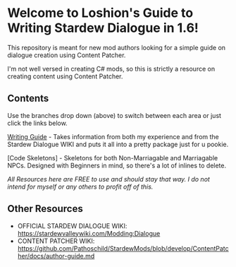# Welcome to Loshion's Guide to Writing Stardew Dialogue in 1.6! 
This repository is meant for new mod authors looking for a simple guide on dialogue creation using Content Patcher. 

I'm not well versed in creating C# mods, so this is strictly a resource on creating content using Content Patcher.

## Contents
Use the branches drop down (above) to switch between each area or just click the links below.

[Writing Guide](https://github.com/loshionbottle/Writing-Stardew-Dialogue/blob/Welcome/WritingContent.md) - Takes information from both my experience and from the Stardew Dialogue WIKI and puts it all into a pretty package just for u pookie.

[Code Skeletons] - Skeletons for both Non-Marriagable and Marriagable NPCs. Designed with Beginners in mind, so there's a lot of inlines to delete. 


*All Resources here are FREE to use and should stay that way. I do not intend for myself or any others to profit off of this.*


## Other Resources
- OFFICIAL STARDEW DIALOGUE WIKI: https://stardewvalleywiki.com/Modding:Dialogue
- CONTENT PATCHER WIKI: https://github.com/Pathoschild/StardewMods/blob/develop/ContentPatcher/docs/author-guide.md
